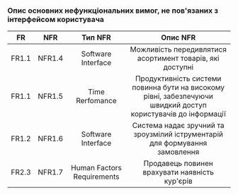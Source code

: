 ### Опис основних нефункціональних вимог, не пов'язаних з інтерфейсом користувача
|   FR  |   NFR  |           Тип NFR          |                                                    Опис NFR                                                    |
|:-----:|:------:|:--------------------------:|:--------------------------------------------------------------------------------------------------------------:|
| FR1.1 | NFR1.4 |     Software Interface     |                           Можливість передивлятися асортимент товарів,  які доступні                           |
| FR1.1 | NFR1.5 |       Time Rerfomance      | Продуктивність системи повинна бути на високому рівні, забезпечуючи  швидкий доступ користувачів до інформації |
| FR1.2 | NFR1.6 |     Software Interface     |                  Система надає зручний та зроузмілий іструментарій для формування замовлення                   |
| FR2.3 | NFR1.7 | Human Factors Requirements |                                 Продавець повинен врахувати наявність кур'єрів                                 |

